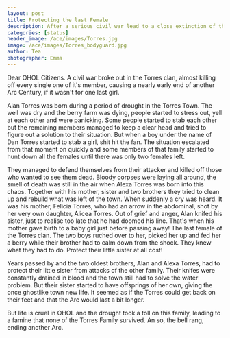 ```yaml
---
layout: post
title: Protecting the last Female
description: After a serious civil war lead to a close extinction of the Torres Family, two brothers armed with knifes and pads guarded their little sister, the remaining female of their clan.
categories: [status]
header_image: /ace/images/Torres.jpg
image: /ace/images/Torres_bodyguard.jpg
author: Tea
photographer: Emma
---
```


Dear OHOL Citizens. A civil war broke out in the Torres clan, almost killing off every single one of it's member, causing a nearly early end of another Arc Century, if it wasn't for one last girl.

Alan Torres was born during a period of drought in the Torres Town. The well was dry and the berry farm was dying, people started to stress out, yell at each other and were panicking. Some people started to stab each other but the remaining members managed to keep a clear head and tried to figure out a solution to their situation. But when a boy under the name of Dan Torres started to stab a girl, shit hit the fan. The situation escalated from that moment on quickly and some members of that family started to hunt down all the females until there was only two females left.

They managed to defend themselves from their attacker and killed off those who wanted to see them dead. Bloody corpses were laying all around, the smell of death was still in the air when Alexa Torres was born into this chaos. Together with his mother, sister and two brothers they tried to clean up and rebuild what was left of the town. When suddenly a cry was heard. It was his mother, Felicia Torres, who had an arrow in the abdominal, shot by her very own daughter, Alicea Torres. Out of grief and anger, Alan knifed his sister, just to realise too late that he had doomed his line. That's when his mother gave birth to a baby girl just before passing away! The last female of the Torres clan. The two boys ruched over to her, picked her up and fed her a berry while their brother had to calm down from the shock. They knew what they had to do. Protect their little sister at all cost! 

Years passed by and the two oldest brothers, Alan and Alexa Torres, had to protect their little sister from attacks of the other family. Their knifes were constantly drained in blood and the town still had to solve the water problem. But their sister started to have offsprings of her own, giving the once ghostlike town new life. It seemed as if the Torres could get back on their feet and that the Arc would last a bit longer.

But life is cruel in OHOL and the drought took a toll on this family, leading to a famine that none of the Torres Family survived. An so, the bell rang, ending another Arc.